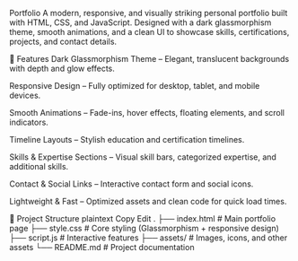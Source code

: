 Portfolio
A modern, responsive, and visually striking personal portfolio built with HTML, CSS, and JavaScript. Designed with a dark glassmorphism theme, smooth animations, and a clean UI to showcase skills, certifications, projects, and contact details.

🚀 Features
Dark Glassmorphism Theme – Elegant, translucent backgrounds with depth and glow effects.

Responsive Design – Fully optimized for desktop, tablet, and mobile devices.

Smooth Animations – Fade-ins, hover effects, floating elements, and scroll indicators.

Timeline Layouts – Stylish education and certification timelines.

Skills & Expertise Sections – Visual skill bars, categorized expertise, and additional skills.

Contact & Social Links – Interactive contact form and social icons.

Lightweight & Fast – Optimized assets and clean code for quick load times.

📂 Project Structure
plaintext
Copy
Edit
.
├── index.html        # Main portfolio page
├── style.css         # Core styling (Glassmorphism + responsive design)
├── script.js         # Interactive features
├── assets/           # Images, icons, and other assets
└── README.md         # Project documentation
